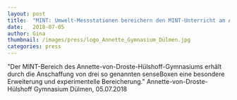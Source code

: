 ```yaml
---
layout: post
title:  "MINT: Umwelt-Messstationen bereichern den MINT-Unterricht am Annette-Gymnasium"
date:   2018-07-05
author: Gina
thumbnail: /images/press/logo_Annette_Gymnasium_Dülmen.jpg
categories: press
---
```

"Der MINT-Bereich des Annette-von-Droste-Hülshoff-Gymnasiums erhält durch die Anschaffung von drei so genannten senseBoxen eine besondere Erweiterung und experimentelle Bereicherung."
Annette-von-Droste-Hülshoff Gymnasium Dülmen, 05.07.2018
